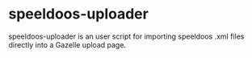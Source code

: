 # speeldoos-uploader
speeldoos-uploader is an user script for importing speeldoos .xml files directly into a Gazelle upload page.
